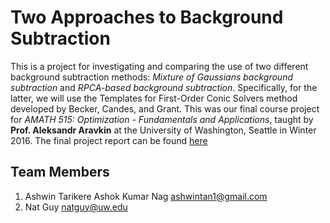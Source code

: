# Two Approaches to Background Subtraction

This is a project for investigating and comparing the use of two different background subtraction methods: *Mixture of Gaussians background subtraction* and *RPCA-based background subtraction*. Specifically, for the latter, we will use the Templates for First-Order Conic Solvers method developed by Becker, Candes, and Grant. This was our final course project for *AMATH 515: Optimization - Fundamentals and Applications*, taught by **Prof. Aleksandr Aravkin** at the University of Washington, Seattle in Winter 2016. The final project report can be found [here](https://github.com/ashwintan1/background_subtraction_paper/blob/master/paper/AMATH_515_final_paper_nathaniel_ashwin.pdf)

## Team Members

1. Ashwin Tarikere Ashok Kumar Nag <ashwintan1@gmail.com>
2. Nat Guy <natguy@uw.edu>